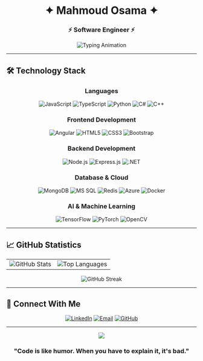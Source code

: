 <div align="center">

# ✦ Mahmoud Osama ✦
### ⚡ Software Engineer ⚡

<img src="https://readme-typing-svg.herokuapp.com/?font=JetBrains+Mono&weight=500&size=22&duration=3000&pause=1000&color=FFFFFF&background=00000000&center=true&vCenter=true&width=500&lines=Building+innovative+solutions;Full-stack+developer;AI%2FML+enthusiast" alt="Typing Animation" />

---

</div>

## 🛠️ **Technology Stack**

<div align="center">

### **Languages**
![JavaScript](https://img.shields.io/badge/JavaScript-000000?style=for-the-badge&logo=javascript&logoColor=white)
![TypeScript](https://img.shields.io/badge/TypeScript-000000?style=for-the-badge&logo=typescript&logoColor=white)
![Python](https://img.shields.io/badge/Python-000000?style=for-the-badge&logo=python&logoColor=white)
![C#](https://img.shields.io/badge/C%23-000000?style=for-the-badge&logo=c-sharp&logoColor=white)
![C++](https://img.shields.io/badge/C++-000000?style=for-the-badge&logo=c%2B%2B&logoColor=white)

### **Frontend Development**
![Angular](https://img.shields.io/badge/Angular-000000?style=for-the-badge&logo=angular&logoColor=white)
![HTML5](https://img.shields.io/badge/HTML5-000000?style=for-the-badge&logo=html5&logoColor=white)
![CSS3](https://img.shields.io/badge/CSS3-000000?style=for-the-badge&logo=css3&logoColor=white)
![Bootstrap](https://img.shields.io/badge/Bootstrap-000000?style=for-the-badge&logo=bootstrap&logoColor=white)

### **Backend Development**
![Node.js](https://img.shields.io/badge/Node.js-000000?style=for-the-badge&logo=node.js&logoColor=white)
![Express.js](https://img.shields.io/badge/Express.js-000000?style=for-the-badge&logo=express&logoColor=white)
![.NET](https://img.shields.io/badge/.NET-000000?style=for-the-badge&logo=.net&logoColor=white)

### **Database & Cloud**
![MongoDB](https://img.shields.io/badge/MongoDB-000000?style=for-the-badge&logo=mongodb&logoColor=white)
![MS SQL](https://img.shields.io/badge/MS_SQL-000000?style=for-the-badge&logo=microsoft-sql-server&logoColor=white)
![Redis](https://img.shields.io/badge/Redis-000000?style=for-the-badge&logo=redis&logoColor=white)
![Azure](https://img.shields.io/badge/Microsoft_Azure-000000?style=for-the-badge&logo=microsoft-azure&logoColor=white)
![Docker](https://img.shields.io/badge/Docker-000000?style=for-the-badge&logo=docker&logoColor=white)

### **AI & Machine Learning**
![TensorFlow](https://img.shields.io/badge/TensorFlow-000000?style=for-the-badge&logo=tensorflow&logoColor=white)
![PyTorch](https://img.shields.io/badge/PyTorch-000000?style=for-the-badge&logo=pytorch&logoColor=white)
![OpenCV](https://img.shields.io/badge/OpenCV-000000?style=for-the-badge&logo=opencv&logoColor=white)

</div>

---

## 📈 **GitHub Statistics**

<div align="center">

<table>
<tr>
<td>
<img src="https://github-readme-stats-sigma-five.vercel.app/api?username=mahmoudosama9&show_icons=true&hide_border=true&count_private=true&include_all_commits=true&theme=dark&bg_color=000000&title_color=FFFFFF&icon_color=FFFFFF&text_color=FFFFFF&border_color=FFFFFF" alt="GitHub Stats" />
</td>
<td>
<img src="https://github-readme-stats-sigma-five.vercel.app/api/top-langs/?username=mahmoudosama9&layout=compact&hide_border=true&theme=dark&bg_color=000000&title_color=FFFFFF&text_color=FFFFFF&border_color=FFFFFF&langs_count=8" alt="Top Languages" />
</td>
</tr>
</table>

<img src="https://github-readme-streak-stats.herokuapp.com/?user=mahmoudosama9&theme=dark&hide_border=true&background=000000&stroke=FFFFFF&ring=FFFFFF&fire=FFFFFF&currStreakLabel=FFFFFF&sideLabels=FFFFFF&currStreakNum=FFFFFF&sideNums=FFFFFF&dates=FFFFFF" alt="GitHub Streak" />

</div>

---

## 🔗 **Connect With Me**

<div align="center">

[![LinkedIn](https://img.shields.io/badge/LinkedIn-000000?style=for-the-badge&logo=linkedin&logoColor=white)](https://www.linkedin.com/in/mahmoud-osama-8b7602290/)
[![Email](https://img.shields.io/badge/Email-000000?style=for-the-badge&logo=gmail&logoColor=white)](mailto:mahmoudosama9441@gmail.com)
[![GitHub](https://img.shields.io/badge/GitHub-000000?style=for-the-badge&logo=github&logoColor=white)](https://github.com/mahmoudosama9)

</div>

---

<div align="center">

<img src="https://readme-typing-svg.herokuapp.com/?font=JetBrains+Mono&size=16&duration=4000&pause=1000&color=FFFFFF&center=true&vCenter=true&width=500&lines=✦+Thanks+for+visiting+my+profile+✦;⚡+Let's+build+something+amazing+together+⚡;🚀+Always+learning%2C+always+growing+🚀" />

### **"Code is like humor. When you have to explain it, it's bad."** 

</div>
